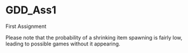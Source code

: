 # GDD_Ass1
First Assignment

Please note that the probability of a shrinking item spawning is fairly low, leading to possible games without it appearing.
